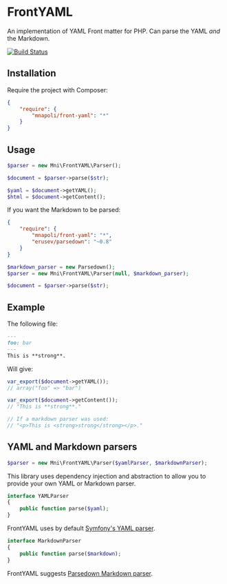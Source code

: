 # FrontYAML

An implementation of YAML Front matter for PHP. Can parse the YAML *and* the Markdown.

[![Build Status](https://travis-ci.org/mnapoli/FrontYAML.png?branch=master)](https://travis-ci.org/mnapoli/FrontYAML)

## Installation

Require the project with Composer:

```json
{
    "require": {
        "mnapoli/front-yaml": "*"
    }
}
```

## Usage

```php
$parser = new Mni\FrontYAML\Parser();

$document = $parser->parse($str);

$yaml = $document->getYAML();
$html = $document->getContent();
```

If you want the Markdown to be parsed:

```json
{
    "require": {
        "mnapoli/front-yaml": "*",
        "erusev/parsedown": "~0.8"
    }
}
```

```php
$markdown_parser = new Parsedown();
$parser = new Mni\FrontYAML\Parser(null, $markdown_parser);

$document = $parser->parse($str);
```

## Example

The following file:

```markdown
---
foo: bar
---
This is **strong**.
```

Will give:

```php
var_export($document->getYAML());
// array("foo" => "bar")

var_export($document->getContent());
// "This is **strong**."

// If a markdown parser was used:
// "<p>This is <strong>strong</strong></p>."
```



## YAML and Markdown parsers

```php
$parser = new Mni\FrontYAML\Parser($yamlParser, $markdownParser);
```

This library uses dependency injection and abstraction to allow you to provide your own YAML or Markdown parser.

```php
interface YAMLParser
{
    public function parse($yaml);
}
```

FrontYAML uses by default [Symfony's YAML parser](http://symfony.com/doc/current/components/yaml/introduction.html).

```php
interface MarkdownParser
{
    public function parse($markdown);
}
```

FrontYAML suggests [Parsedown Markdown parser](http://parsedown.org/).
